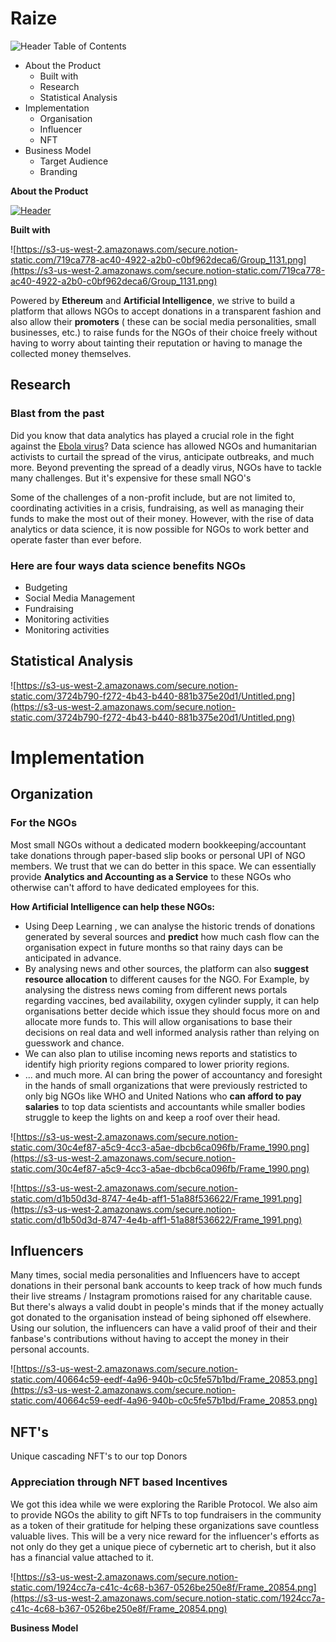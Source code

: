 # **Raize**

<img src="https://i.ibb.co/XYB283J/Header.png" alt="Header">
Table of Contents

- About the Product
    - Built with
    - Research
    - Statistical Analysis
- Implementation
    - Organisation
    - Influencer
    - NFT
- Business Model
    - Target Audience
    - Branding

**About the Product**

<a href="https://ibb.co/tLfmXxC"><img src="https://i.ibb.co/XYB283J/Header.png" alt="Header" border="0"></a>

**Built with**

![https://s3-us-west-2.amazonaws.com/secure.notion-static.com/719ca778-ac40-4922-a2b0-c0bf962deca6/Group_1131.png](https://s3-us-west-2.amazonaws.com/secure.notion-static.com/719ca778-ac40-4922-a2b0-c0bf962deca6/Group_1131.png)

Powered by **Ethereum** and **Artificial Intelligence**, we strive to build a platform that allows NGOs to accept donations in a transparent fashion and also allow their **promoters** ( these can be social media personalities, small businesses, etc.) to raise funds for the NGOs of their choice freely without having to worry about tainting their reputation or having to manage the collected money themselves.

## **Research**

### Blast from the past

Did you know that data analytics has played a crucial role in the fight against the [Ebola virus](https://www.cnbc.com/2014/10/01/how-big-data-could-help-stop-the-ebola-outbreakcommentary.html#.)? Data science has allowed NGOs and humanitarian activists to curtail the spread of the virus, anticipate outbreaks, and much more. Beyond preventing the spread of a deadly virus, NGOs have to tackle many challenges. But it's expensive for these small NGO's

Some of the challenges of a non-profit include, but are not limited to, coordinating activities in a crisis, fundraising, as well as managing their funds to make the most out of their money. However, with the rise of data analytics or data science, it is now possible for NGOs to work better and operate faster than ever before.

### Here are four ways data science benefits NGOs

- Budgeting
- Social Media Management
- Fundraising
- Monitoring activities
- Monitoring activities

## **Statistical Analysis**

![https://s3-us-west-2.amazonaws.com/secure.notion-static.com/3724b790-f272-4b43-b440-881b375e20d1/Untitled.png](https://s3-us-west-2.amazonaws.com/secure.notion-static.com/3724b790-f272-4b43-b440-881b375e20d1/Untitled.png)

# **Implementation**

## **Organization**

### For the NGOs

Most small NGOs without a dedicated modern bookkeeping/accountant take donations through paper-based slip books or personal UPI of NGO members. We trust that we can do better in this space. We can essentially provide **Analytics and Accounting as a Service** to these NGOs who otherwise can't afford to have dedicated employees for this.

**How Artificial Intelligence can help these NGOs:**

- Using Deep Learning , we can analyse the historic trends of donations generated by several sources and **predict** how much cash flow can the organisation expect in future months so that rainy days can be anticipated in advance.
- By analysing news and other sources,  the platform can also **suggest resource allocation** to different causes for the NGO. For Example, by analysing the distress news coming from different news portals regarding vaccines, bed availability, oxygen cylinder supply, it can help organisations better decide which issue they should focus more on and allocate more funds to. This will allow organisations to base their decisions on real data and well informed analysis rather than relying on guesswork and chance.
- We can also plan to utilise incoming news reports and statistics to identify high priority regions compared to lower priority regions.
- ... and much more. AI can bring the power of accountancy and foresight in the hands of small organizations that were previously restricted to only big NGOs like WHO and United Nations who **can afford to pay salaries** to top data scientists and accountants while smaller bodies struggle to keep the lights on and keep a roof over their head.

![https://s3-us-west-2.amazonaws.com/secure.notion-static.com/30c4ef87-a5c9-4cc3-a5ae-dbcb6ca096fb/Frame_1990.png](https://s3-us-west-2.amazonaws.com/secure.notion-static.com/30c4ef87-a5c9-4cc3-a5ae-dbcb6ca096fb/Frame_1990.png)

![https://s3-us-west-2.amazonaws.com/secure.notion-static.com/d1b50d3d-8747-4e4b-aff1-51a88f536622/Frame_1991.png](https://s3-us-west-2.amazonaws.com/secure.notion-static.com/d1b50d3d-8747-4e4b-aff1-51a88f536622/Frame_1991.png)

## **Influencers**

Many times, social media personalities and Influencers have to accept donations in their personal bank accounts to keep track of how much funds their live streams / Instagram promotions raised for any charitable cause. But there's always a valid doubt in people's minds that if the money actually got donated to the organisation instead of being siphoned off elsewhere. Using our solution, the influencers can have a valid proof of their and their fanbase's contributions without having to accept the money in their personal accounts.

![https://s3-us-west-2.amazonaws.com/secure.notion-static.com/40664c59-eedf-4a96-940b-c0c5fe57b1bd/Frame_20853.png](https://s3-us-west-2.amazonaws.com/secure.notion-static.com/40664c59-eedf-4a96-940b-c0c5fe57b1bd/Frame_20853.png)

## **NFT's**

Unique  cascading NFT's to our top Donors

### Appreciation through NFT based Incentives

We got this idea while we were exploring the Rarible Protocol. We also aim to provide NGOs the ability to gift NFTs to top fundraisers in the community as a token of their gratitude for helping these organizations save countless valuable lives. This will be a very nice reward for the influencer's efforts as not only do they get a unique piece of cybernetic art to cherish, but it also has a financial value attached to it.

![https://s3-us-west-2.amazonaws.com/secure.notion-static.com/1924cc7a-c41c-4c68-b367-0526be250e8f/Frame_20854.png](https://s3-us-west-2.amazonaws.com/secure.notion-static.com/1924cc7a-c41c-4c68-b367-0526be250e8f/Frame_20854.png)

**Business Model**
